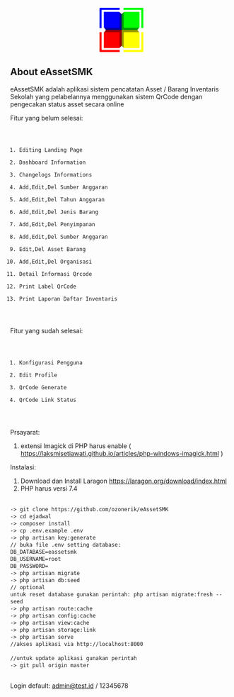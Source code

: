 <p align="center">
<img src="public/img/logo.png" width="100">
</p>

## About eAssetSMK

eAssetSMK adalah aplikasi sistem pencatatan Asset / Barang Inventaris Sekolah yang pelabelannya menggunakan sistem QrCode dengan pengecakan status asset secara online

Fitur yang belum selesai:
<code>
1. Editing Landing Page
2. Dashboard Information
3. Changelogs Informations
4. Add,Edit,Del Sumber Anggaran
5. Add,Edit,Del Tahun Anggaran
6. Add,Edit,Del Jenis Barang
7. Add,Edit,Del Penyimpanan
8. Add,Edit,Del Sumber Anggaran
9. Edit,Del Asset Barang
10. Add,Edit,Del Organisasi
11. Detail Informasi Qrcode
12. Print Label QrCode
13. Print Laporan Daftar Inventaris
</code>

Fitur yang sudah selesai:
<code>
1. Konfigurasi Pengguna
2. Edit Profile
3. QrCode Generate
4. QrCode Link Status
</code>

Prsayarat:
1. extensi Imagick di PHP harus enable ( https://laksmisetiawati.github.io/articles/php-windows-imagick.html )

Instalasi:
1. Download dan Install Laragon https://laragon.org/download/index.html
2. PHP harus versi 7.4
<pre>
<code>
-> git clone https://github.com/ozonerik/eAssetSMK
-> cd ejadwal
-> composer install
-> cp .env.example .env
-> php artisan key:generate
// buka file .env setting database:
DB_DATABASE=eassetsmk
DB_USERNAME=root
DB_PASSWORD=
-> php artisan migrate
-> php artisan db:seed
// optional
untuk reset database gunakan perintah: php artisan migrate:fresh --seed
-> php artisan route:cache
-> php artisan config:cache
-> php artisan view:cache
-> php artisan storage:link
-> php artisan serve
//akses aplikasi via http://localhost:8000

//untuk update aplikasi gunakan perintah
-> git pull origin master
</code>
</pre>
Login default:
admin@test.id / 12345678
